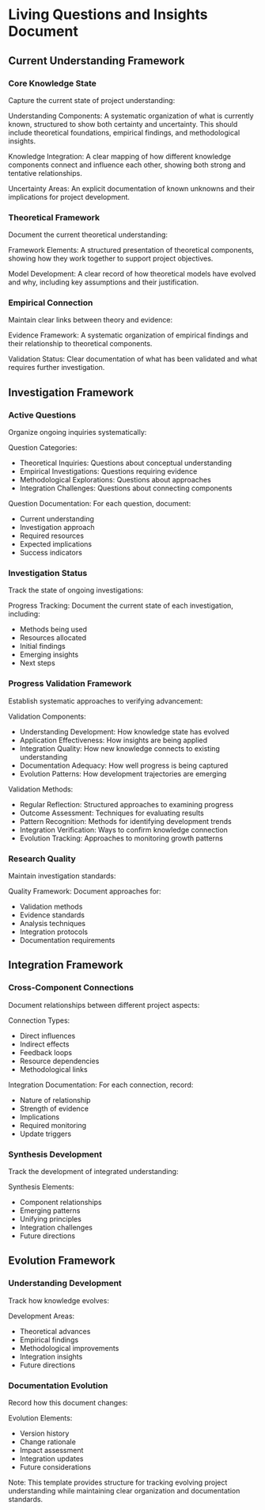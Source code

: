 # Living Questions and Insights Document

## Current Understanding Framework

### Core Knowledge State
Capture the current state of project understanding:

Understanding Components:
A systematic organization of what is currently known, structured to show both certainty and uncertainty. This should include theoretical foundations, empirical findings, and methodological insights.

Knowledge Integration:
A clear mapping of how different knowledge components connect and influence each other, showing both strong and tentative relationships.

Uncertainty Areas:
An explicit documentation of known unknowns and their implications for project development.

### Theoretical Framework
Document the current theoretical understanding:

Framework Elements:
A structured presentation of theoretical components, showing how they work together to support project objectives.

Model Development:
A clear record of how theoretical models have evolved and why, including key assumptions and their justification.

### Empirical Connection
Maintain clear links between theory and evidence:

Evidence Framework:
A systematic organization of empirical findings and their relationship to theoretical components.

Validation Status:
Clear documentation of what has been validated and what requires further investigation.

## Investigation Framework

### Active Questions
Organize ongoing inquiries systematically:

Question Categories:
- Theoretical Inquiries: Questions about conceptual understanding
- Empirical Investigations: Questions requiring evidence
- Methodological Explorations: Questions about approaches
- Integration Challenges: Questions about connecting components

Question Documentation:
For each question, document:
- Current understanding
- Investigation approach
- Required resources
- Expected implications
- Success indicators

### Investigation Status
Track the state of ongoing investigations:

Progress Tracking:
Document the current state of each investigation, including:
- Methods being used
- Resources allocated
- Initial findings
- Emerging insights
- Next steps

### Progress Validation Framework
Establish systematic approaches to verifying advancement:

Validation Components:
- Understanding Development: How knowledge state has evolved
- Application Effectiveness: How insights are being applied
- Integration Quality: How new knowledge connects to existing understanding
- Documentation Adequacy: How well progress is being captured
- Evolution Patterns: How development trajectories are emerging

Validation Methods:
- Regular Reflection: Structured approaches to examining progress
- Outcome Assessment: Techniques for evaluating results
- Pattern Recognition: Methods for identifying development trends
- Integration Verification: Ways to confirm knowledge connection
- Evolution Tracking: Approaches to monitoring growth patterns

### Research Quality
Maintain investigation standards:

Quality Framework:
Document approaches for:
- Validation methods
- Evidence standards
- Analysis techniques
- Integration protocols
- Documentation requirements

## Integration Framework

### Cross-Component Connections
Document relationships between different project aspects:

Connection Types:
- Direct influences
- Indirect effects
- Feedback loops
- Resource dependencies
- Methodological links

Integration Documentation:
For each connection, record:
- Nature of relationship
- Strength of evidence
- Implications
- Required monitoring
- Update triggers

### Synthesis Development
Track the development of integrated understanding:

Synthesis Elements:
- Component relationships
- Emerging patterns
- Unifying principles
- Integration challenges
- Future directions

## Evolution Framework

### Understanding Development
Track how knowledge evolves:

Development Areas:
- Theoretical advances
- Empirical findings
- Methodological improvements
- Integration insights
- Future directions

### Documentation Evolution
Record how this document changes:

Evolution Elements:
- Version history
- Change rationale
- Impact assessment
- Integration updates
- Future considerations

Note: This template provides structure for tracking evolving project understanding while maintaining clear organization and documentation standards.